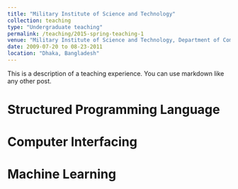 ```yaml
---
title: "Military Institute of Science and Technology"
collection: teaching
type: "Undergraduate teaching"
permalink: /teaching/2015-spring-teaching-1
venue: "Military Institute of Science and Technology, Department of Computer Science and Engineering"
date: 2009-07-20 to 08-23-2011
location: "Dhaka, Bangladesh"
---
```


This is a description of a teaching experience. You can use markdown like any other post.

Structured Programming Language
======

Computer Interfacing
======

Machine Learning
======
